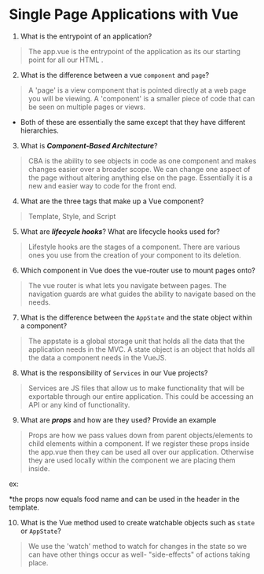 # Single Page Applications with Vue
01. What is the entrypoint of an application?

  > The app.vue is the entrypoint of the application as its our starting point for all our HTML .

02. What is the difference between a vue `component` and `page`?

  > A 'page' is a view component that is pointed directly at a web page you will be viewing. 
  > A 'component' is a smaller piece of code that can be seen on multiple pages or views.
  * Both of these are essentially the same except that they have different hierarchies. 

03. What is ***Component-Based Architecture***?

  > CBA is the ability to see objects in code as one component and makes changes easier over a broader scope. We can change one aspect of the page without altering anything else on the page. Essentially it is a new and easier way to code for the front end. 

04. What are the three tags that make up a Vue component?

  > Template, Style, and Script

05. What are ***lifecycle hooks***? What are lifecycle hooks used for?

  > Lifestyle hooks are the stages of a component. There are various ones you use from the creation of your component to its deletion. 

06. Which component in Vue does the vue-router use to mount pages onto?

  > The vue router is what lets you navigate between pages. The navigation guards are what guides the ability to navigate based on the needs. 

07. What is the difference between the `AppState` and the state object within a component?

  > The appstate is a global storage unit that holds all the data that the application needs in the MVC. 
  > A state object is an object that holds all the data a component needs in the VueJS.

08. What is the responsibility of `Services` in our Vue projects?

  > Services are JS files that allow us to make functionality that will be exportable through our entire application. This could be accessing an API or any kind of functionality. 

09. What are ***props*** and how are they used? Provide an example

  > Props are how we pass values down from parent objects/elements to child elements within a component. If we register these props inside the app.vue then they can be used all over our application. Otherwise they are used locally within the component we are placing them inside. 

  ex: 
  <template>
  <div>
    <h2>{{ foodName }}</h2>
  </div>
</template>

<script>
  export default {
    props: [
      'foodName'
    ]
  }
</script>
*the props now equals food name and can be used in the header in the template. 


10. What is the Vue method used to create watchable objects such as `state` or `AppState`?

  > We use the 'watch' method to watch for changes in the state so we can have other things occur as well- "side-effects" of actions taking place. 
